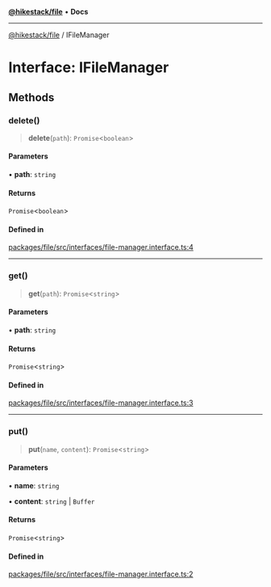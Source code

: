 [**@hikestack/file**](/official/reference/file/index.md) • **Docs**

***

[@hikestack/file](/official/reference/file/globals.md) / IFileManager

# Interface: IFileManager

## Methods

### delete()

> **delete**(`path`): `Promise`\<`boolean`\>

#### Parameters

• **path**: `string`

#### Returns

`Promise`\<`boolean`\>

#### Defined in

[packages/file/src/interfaces/file-manager.interface.ts:4](https://github.com/hikestack/hike/blob/5b5a0ebd12d6185b553ab0b289e36e1190d78992/packages/file/src/interfaces/file-manager.interface.ts#L4)

***

### get()

> **get**(`path`): `Promise`\<`string`\>

#### Parameters

• **path**: `string`

#### Returns

`Promise`\<`string`\>

#### Defined in

[packages/file/src/interfaces/file-manager.interface.ts:3](https://github.com/hikestack/hike/blob/5b5a0ebd12d6185b553ab0b289e36e1190d78992/packages/file/src/interfaces/file-manager.interface.ts#L3)

***

### put()

> **put**(`name`, `content`): `Promise`\<`string`\>

#### Parameters

• **name**: `string`

• **content**: `string` \| `Buffer`

#### Returns

`Promise`\<`string`\>

#### Defined in

[packages/file/src/interfaces/file-manager.interface.ts:2](https://github.com/hikestack/hike/blob/5b5a0ebd12d6185b553ab0b289e36e1190d78992/packages/file/src/interfaces/file-manager.interface.ts#L2)
